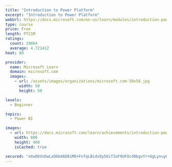 ```yaml
---
title: "Introduction to Power Platform"
excerpt: "Introduction to Power Platform"
webUrl: https://docs.microsoft.com/en-us/learn/modules/introduction-power-platform/
type: course
price: Free
length: PT21M
ratings:
  count: 19064
  average: 4.721412
heat: 80

provider:
  name: Microsoft Learn
  domain: microsoft.com
  images:
    - url: /assets/images/organizations/microsoft.com-50x50.jpg
      width: 50
      height: 50

levels:
  - Beginner

topics:
  - Power BI

images:
  - url: https://docs.microsoft.com/learn/achievements/introduction-power-platform-social.png
    width: 800
    height: 400
    isCached: true

secured: "nXw0bVnDwLxO6b46D8iMO+FnTqLBids8y5UifIoF9UFOcd0bgvYr+UgLynuyGsfYAbzV7CaVvos91ox6ZvC3QzVzerrWzdQJCM2+JhofVsLit9BAwV7q1zJQe8RCZSoP6XhV4IUotiqmhKh4rNeqnmyk7UEsEAdm9GK9pKe7Du93nadSLFZ4XU3R4iXJzntQOwhccViad/DtnM2UW3MHNluauzkWPDbCpF9G79r1GgbiXt2x2BMug29fH3WICWBlun8wYuk0AVgZg8BEMoBlGvSdT/Jr7cEoAoFQKKS64viPrtPBB3Lt8m9rm+N0LJ4WuA6X5XvbRvc3aQ3qVZoa1K8Uylf5/HyU1Km4nChuHxvlLIYpmi7L7dV+Q+YHpMqwFdyc7eDTuIKXoxtdDqytFJaUcpRXlTCeWAfK7LLK7XXhL3B33/c61gspCO+J9ZhX;gS9CeU353yxJk/Ns1vNByA=="
---
```


